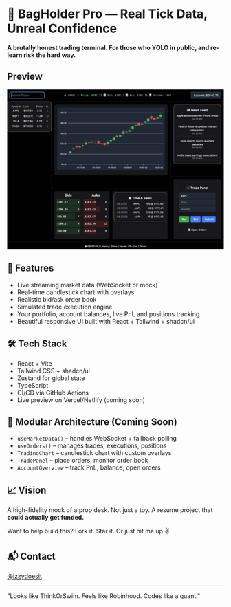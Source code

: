 # 💼 BagHolder Pro — Real Tick Data, Unreal Confidence
**A brutally honest trading terminal. For those who YOLO in public, and re-learn risk the hard way.**

## Preview 
![UI Preview](/src/assets/images/ui-preview.png)

## 🚀 Features
- Live streaming market data (WebSocket or mock)
- Real-time candlestick chart with overlays
- Realistic bid/ask order book
- Simulated trade execution engine
- Your portfolio, account balances, live PnL and positions tracking
- Beautiful responsive UI built with React + Tailwind + shadcn/ui


## 🛠️ Tech Stack
- React + Vite
- Tailwind CSS + shadcn/ui
- Zustand for global state
- TypeScript
- CI/CD via GitHub Actions
- Live preview on Vercel/Netlify (coming soon)

## 🧩 Modular Architecture (Coming Soon)
- `useMarketData()` – handles WebSocket + fallback polling
- `useOrders()` – manages trades, executions, positions
- `TradingChart` – candlestick chart with custom overlays
- `TradePanel` – place orders, monitor order book
- `AccountOverview` – track PnL, balance, open orders

## 📈 Vision
A high-fidelity mock of a prop desk. Not just a toy. A resume project that **could actually get funded.**

Want to help build this? Fork it. Star it. Or just hit me up ✌️

## 📬 Contact
[@izzydoesit](https://linkedin.com/in/izzy-matos)

---

"Looks like ThinkOrSwim. Feels like Robinhood. Codes like a quant."
